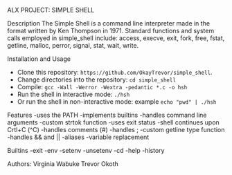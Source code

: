
ALX PROJECT: SIMPLE SHELL

Description
The Simple Shell is a command line interpreter made in the format written by Ken Thompson in 1971. Standard functions and system calls employed in simple_shell include: access, execve, exit, fork, free, fstat, getline, malloc, perror, signal, stat, wait, write.

Installation and Usage 
- Clone this repository: `https://github.com/OkayTrevor/simple_shell`.
 - Change directories into the repository: `cd simple_shell`
 - Compile: `gcc -Wall -Werror -Wextra -pedantic *.c -o hsh`
 - Run the shell in interactive mode: `./hsh`
 - Or run the shell in non-interactive mode: example `echo "pwd" | ./hsh`

Features
 -uses the PATH
 -implements builtins
 -handles command line arguments
 -custom strtok function
 -uses exit status
 -shell continues upon Crtl+C (^C)
 -handles comments (#)
 -handles ;
 -custom getline type function
 -handles && and ||
 -aliases
 -variable replacement

Builtins
 -exit
 -env
 -setenv
 -unsetenv
 -cd
 -help
 -history

Authors:
Virginia Wabuke
Trevor Okoth

